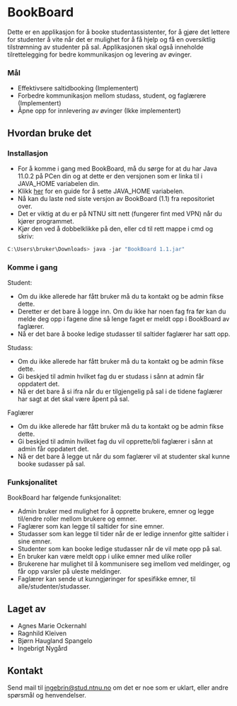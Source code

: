 # BookBoard

Dette er en applikasjon for å booke studentassistenter, for å gjøre det lettere for studenter å vite når det er mulighet for å få hjelp og få en oversiktlig tilstrømning av studenter på sal.
Applikasjonen skal også inneholde tilrettelegging for bedre kommunikasjon og levering av øvinger.

### Mål

* Effektivsere saltidbooking (Implementert)
* Forbedre kommunikasjon mellom studass, student, og faglærere (Implementert)
* Åpne opp for innlevering av øvinger (Ikke implementert)


## Hvordan bruke det

### Installasjon

* For å komme i gang med BookBoard, må du sørge for at du har Java 11.0.2 på PCen din og at dette er den versjonen som er linka til i JAVA_HOME variabelen din. 
* Klikk [her](https://confluence.atlassian.com/doc/setting-the-java_home-variable-in-windows-8895.html) for en guide for å sette JAVA_HOME variabelen.
* Nå kan du laste ned siste versjon av BookBoard (1.1) fra repositoriet over.
* Det er viktig at du er på NTNU sitt nett (fungerer fint med VPN) når du kjører programmet.
* Kjør den ved å dobbelklikke på den, eller cd til rett mappe i cmd og skriv:
```java
C:\Users\bruker\Downloads> java -jar "BookBoard 1.1.jar"
```

### Komme i gang
Student:
* Om du ikke allerede har fått bruker må du ta kontakt og be admin fikse dette.
* Deretter er det bare å logge inn. Om du ikke har noen fag fra før kan du melde deg opp i fagene dine så lenge faget er meldt opp i BookBoard av faglærer.
* Nå er det bare å booke ledige studasser til saltider faglærer har satt opp.

Studass:
* Om du ikke allerede har fått bruker må du ta kontakt og be admin fikse dette.
* Gi beskjed til admin hvilket fag du er studass i sånn at admin får oppdatert det.
* Nå er det bare å si ifra når du er tilgjengelig på sal i de tidene faglærer har sagt at det skal være åpent på sal.

Faglærer
* Om du ikke allerede har fått bruker må du ta kontakt og be admin fikse dette.
* Gi beskjed til admin hvilket fag du vil opprette/bli faglærer i sånn at admin får oppdatert det.
* Nå er det bare å legge ut når du som faglærer vil at studenter skal kunne booke sudasser på sal.

### Funksjonalitet

BookBoard har følgende funksjonalitet:
* Admin bruker med mulighet for å opprette brukere, emner og legge til/endre roller mellom brukere og emner.
* Faglærer som kan legge til saltider for sine emner.
* Studasser som kan legge til tider når de er ledige innenfor gitte saltider i sine emner.
* Studenter som kan booke ledige studasser når de vil møte opp på sal.
* En bruker kan være meldt opp i ulike emner med ulike roller
* Brukerene har mulighet til å kommunisere seg imellom ved meldinger, og får opp varsler på uleste meldinger.
* Faglærer kan sende ut kunngjøringer for spesifikke emner, til alle/studenter/studasser.

## Laget av

* Agnes Marie Ockernahl
* Ragnhild Kleiven
* Bjørn Haugland Spangelo
* Ingebrigt Nygård


## Kontakt

Send mail til ingebrin@stud.ntnu.no om det er noe som er uklart, eller andre spørsmål og henvendelser.


